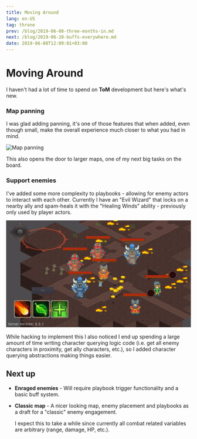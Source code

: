 ```yaml
---
title: Moving Around
lang: en-US
tag: throne
prev: /blog/2019-06-08-three-months-in.md
next: /blog/2019-06-28-buffs-everywhere.md
date: 2019-06-08T12:09:01+03:00
---
```


# Moving Around

I haven't had a lot of time to spend on **ToM** development but here's what's
new.

### Map panning

I was glad adding panning, it's one of those features that when added, even
though small, make the overall experience much closer to what you had in mind.

![Map panning](./img/map_panning.gif)

This also opens the door to larger maps, one of my next big tasks on the board.

### Support enemies

I've added some more complexity to playbooks - allowing for enemy actors to
interact with each other.
Currently I have an "Evil Wizard" that locks on a nearby ally and spam-heals it
with the "Healing Winds" ability - previously only used by player actors.

![Ally assistance](./img/badwizard_healing.gif)

While hacking to implement this I also noticed I end up spending a large amount
of time writing character querying logic code (i.e. get all enemy characters in
proximity, get ally characters, etc.), so I added character querying
abstractions making things easier.

## Next up

* **Enraged enemies** - Will require playbook trigger functionality and a
  basic buff system.

* **Classic map** - A nicer looking map, enemy placement and playbooks as a
  draft for a "classic" enemy engagement.

  I expect this to take a while since currently all combat related variables are
  arbitrary (range, damage, HP, etc.).
